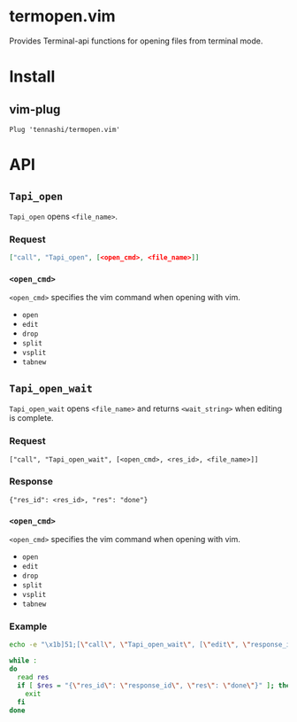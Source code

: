 # termopen.vim
Provides Terminal-api functions for opening files from terminal mode.

# Install
## vim-plug
```
Plug 'tennashi/termopen.vim'
```

# API
## `Tapi_open`
`Tapi_open` opens `<file_name>`.

### Request
```json
["call", "Tapi_open", [<open_cmd>, <file_name>]]
```

### `<open_cmd>`
`<open_cmd>` specifies the vim command when opening with vim.

  * `open`
  * `edit`
  * `drop`
  * `split`
  * `vsplit`
  * `tabnew`

## `Tapi_open_wait`
`Tapi_open_wait` opens `<file_name>` and returns `<wait_string>` when editing is complete.

### Request
```
["call", "Tapi_open_wait", [<open_cmd>, <res_id>, <file_name>]]
```

### Response
```
{"res_id": <res_id>, "res": "done"}
```

### `<open_cmd>`
`<open_cmd>` specifies the vim command when opening with vim.

  * `open`
  * `edit`
  * `drop`
  * `split`
  * `vsplit`
  * `tabnew`

### Example
```bash
echo -e "\x1b]51;[\"call\", \"Tapi_open_wait\", [\"edit\", \"response_id\", \"hoge\"]]\x07"

while :
do
  read res
  if [ $res = "{\"res_id\": \"response_id\", \"res\": \"done\"}" ]; then
    exit
  fi
done
```
